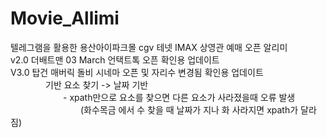 # Movie_Allimi
텔레그램을 활용한 용산아이파크몰 cgv 테넷 IMAX 상영관 예매 오픈 알리미<br>
v2.0 더배트맨 03 March 언택트톡 오픈 확인용 업데이트<br>
V3.0 탑건 매버릭 돌비 시네마 오픈 및 자리수 변경됨 확인용 업데이트<br>
    기반 요소 찾기 -> 날짜 기반<br>
      - xpath만으로 요소를 찾으면 다른 요소가 사라졌을때 오류 발생<br>
        (화수목금 에서 수 찾을 때 날짜가 지나 화 사라지면 xpath가 달라짐)<br>
